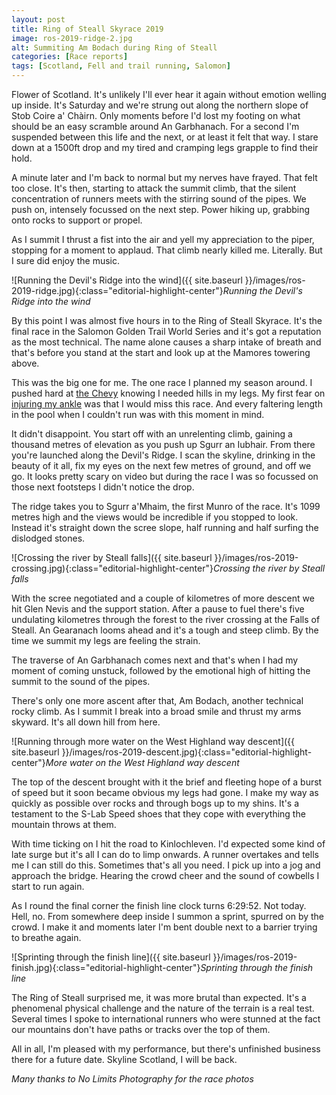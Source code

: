 ```yaml
---
layout: post
title: Ring of Steall Skyrace 2019
image: ros-2019-ridge-2.jpg
alt: Summiting Am Bodach during Ring of Steall
categories: [Race reports]
tags: [Scotland, Fell and trail running, Salomon]
---
```


Flower of Scotland. It's unlikely I'll ever hear it again without emotion welling up inside. It's Saturday and we're strung out along the northern slope of Stob Coire a' Chàirn. Only moments before I'd lost my footing on what should be an easy scramble around An Garbhanach. For a second I'm suspended between this life and the next, or at least it felt that way. I stare down at a 1500ft drop and my tired and cramping legs grapple to find their hold. 

A minute later and I'm back to normal but my nerves have frayed. That felt too close. It's then, starting to attack the summit climb, that the silent concentration of runners meets with the stirring sound of the pipes. We push on, intensely focussed on the next step. Power hiking up, grabbing onto rocks to support or propel.

As I summit I thrust a fist into the air and yell my appreciation to the piper, stopping for a moment to applaud. That climb nearly killed me. Literally. But I sure did enjoy the music.

![Running the Devil's Ridge into the wind]({{ site.baseurl }}/images/ros-2019-ridge.jpg){:class="editorial-highlight-center"}*Running the Devil's Ridge into the wind*

By this point I was almost five hours in to the Ring of Steall Skyrace. It's the final race in the Salomon Golden Trail World Series and it's got a reputation as the most technical. The name alone causes a sharp intake of breath and that's before you stand at the start and look up at the Mamores towering above.

This was the big one for me. The one race I planned my season around. I pushed hard at [the Chevy](https://theunforgivingminute.run/losing-the-plot-chevy-chase-2019/) knowing I needed hills in my legs. My first fear on [injuring my ankle](https://theunforgivingminute.run/turner-landscape-2019/) was that I would miss this race. And every faltering length in the pool when I couldn't run was with this moment in mind.

It didn't disappoint. You start off with an unrelenting climb, gaining a thousand metres of elevation as you push up Sgurr an Iubhair. From there you're launched along the Devil's Ridge. I scan the skyline, drinking in the beauty of it all, fix my eyes on the next few metres of ground, and off we go. It looks pretty scary on video but during the race I was so focussed on those next footsteps I didn't notice the drop.

The ridge takes you to Sgurr a'Mhaim, the first Munro of the race. It's 1099 metres high and the views would be incredible if you stopped to look. Instead it's straight down the scree slope, half running and half surfing the dislodged stones.

![Crossing the river by Steall falls]({{ site.baseurl }}/images/ros-2019-crossing.jpg){:class="editorial-highlight-center"}*Crossing the river by Steall falls*

With the scree negotiated and a couple of kilometres of more descent we hit Glen Nevis and the support station. After a pause to fuel there's five undulating kilometres through the forest to the river crossing at the Falls of Steall. An Gearanach looms ahead and it's a tough and steep climb. By the time we summit my legs are feeling the strain.

The traverse of An Garbhanach comes next and that's when I had my moment of coming unstuck, followed by the emotional high of hitting the summit to the sound of the pipes.

There's only one more ascent after that, Am Bodach, another technical rocky climb. As I summit I break into a broad smile and thrust my arms skyward. It's all down hill from here.

![Running through more water on the West Highland way descent]({{ site.baseurl }}/images/ros-2019-descent.jpg){:class="editorial-highlight-center"}*More water on the West Highland way descent*

The top of the descent brought with it the brief and fleeting hope of a burst of speed but it soon became obvious my legs had gone. I make my way as quickly as possible over rocks and through bogs up to my shins. It's a testament to the S-Lab Speed shoes that they cope with everything the mountain throws at them.

With time ticking on I hit the road to Kinlochleven. I'd expected some kind of late surge but it's all I can do to limp onwards. A runner overtakes and tells me I can still do this. Sometimes that's all you need. I pick up into a jog and approach the bridge. Hearing the crowd cheer and the sound of cowbells I start to run again.

As I round the final corner the finish line clock turns 6:29:52. Not today. Hell, no. From somewhere deep inside I summon a sprint, spurred on by the crowd. I make it and moments later I'm bent double next to a barrier trying to breathe again.

![Sprinting through the finish line]({{ site.baseurl }}/images/ros-2019-finish.jpg){:class="editorial-highlight-center"}*Sprinting through the finish line*

The Ring of Steall surprised me, it was more brutal than expected. It's a phenomenal physical challenge and the nature of the terrain is a real test. Several times I spoke to international runners who were stunned at the fact our mountains don't have paths or tracks over the top of them.

All in all, I'm pleased with my performance, but there's unfinished business there for a future date. Skyline Scotland, I will be back.

*Many thanks to No Limits Photography for the race photos*

